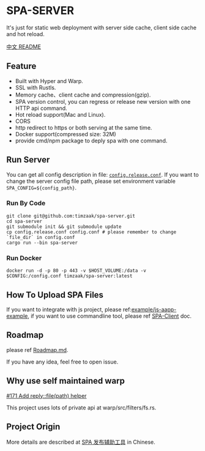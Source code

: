 # SPA-SERVER
It's just for static web deployment with server side cache, client side cache and hot reload.   

[中文 README](./README_CN.md)

## Feature
- Built with Hyper and Warp.
- SSL with Rustls.
- Memory cache、client cache and compression(gzip).
- SPA version control, you can regress or release new version with one HTTP api command.
- Hot reload support(Mac and Linux).
- CORS
- http redirect to https or both serving at the same time.
- Docker support(compressed size: 32M)
- provide cmd/npm package to deply spa with one command.

## Run Server
You can get all config description in file: [`config.release.conf`](./config.release.conf). If you want to change the server config file path, 
please set environment variable `SPA_CONFIG=${config_path}`.
### Run By Code
```shell
git clone git@github.com:timzaak/spa-server.git
cd spa-server
git submodule init && git submodule update
cp config.release.conf config.conf # please remember to change `file_dir` in config.conf
cargo run --bin spa-server 
```
### Run Docker
```shell
docker run -d -p 80 -p 443 -v $HOST_VOLUME:/data -v $CONFIG:/config.conf timzaak/spa-server:latest
```

## How To Upload SPA Files
If you want to integrate with js project, please ref:[example/js-aapp-example](example/js-app-example), if you want to use commandline tool, please ref [SPA-Client](doc/SPA-Client.md) doc.

## Roadmap
please ref [Roadmap.md](./doc/Roadmap.md).

If you have any idea, feel free to open issue.

## Why use self maintained warp
[#171 Add reply::file(path) helper](https://github.com/seanmonstar/warp/issues/171)

This project uses lots of private api at warp/src/filters/fs.rs.

## Project Origin
More details are described at [SPA 发布辅助工具](https://github.com/timzaak/blog/issues/80) in Chinese.